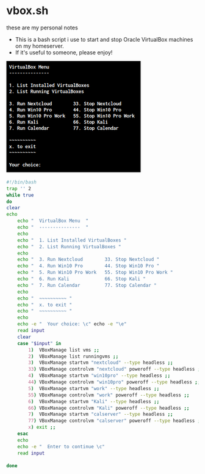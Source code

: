 # vbox.sh
these are my personal notes

- This is a bash script i use to start and stop Oracle VirtualBox machines on my homeserver.
- If it's useful to someone, please enjoy!

![vbox](https://github.com/tommyh1/vbox.sh/blob/346191806befeb7017896e585bd3632a9a534c29/vbox.png)



```bash
#!/bin/bash
trap '' 2
while true
do
clear
echo   
    echo "  VirtualBox Menu  "
    echo "  ---------------  "
    echo 
    echo "  1. List Installed VirtualBoxes "
    echo "  2. List Running VirtualBoxes "
    echo
    echo "  3. Run Nextcloud        33. Stop Nextcloud "
    echo "  4. Run Win10 Pro        44. Stop Win10 Pro "
    echo "  5. Run Win10 Pro Work   55. Stop Win10 Pro Work "
    echo "  6. Run Kali             66. Stop Kali "
    echo "  7. Run Calendar         77. Stop Calendar "
    echo
    echo "  ~~~~~~~~~~ "
    echo "  x. to exit "
    echo "  ~~~~~~~~~~ "
    echo
    echo -e "  Your choice: \c" echo -e "\e"
    read input
    clear
    case "$input" in
        1)  VBoxManage list vms ;;
        2)  VBoxManage list runningvms ;;
        3)  VBoxManage startvm "nextcloud" --type headless ;;
        33) VBoxManage controlvm "nextcloud" poweroff --type headless ;;
        4)  VBoxManage startvm "win10pro" --type headless ;;
        44) VBoxManage controlvm "win10pro" poweroff --type headless ;;
        5)  VBoxManage startvm "work" --type headless ;;
        55) VBoxManage controlvm "work" poweroff --type headless ;;
        6)  VBoxManage startvm "Kali" --type headless ;;
        66) VBoxManage controlvm "Kali" poweroff --type headless ;;
        7)  VBoxManage startvm "calserver" --type headless ;;
        77) VBoxManage controlvm "calserver" poweroff --type headless ;;
        x) exit ;;
    esac
    echo
    echo -e "  Enter to continue \c"
    read input

done

```

